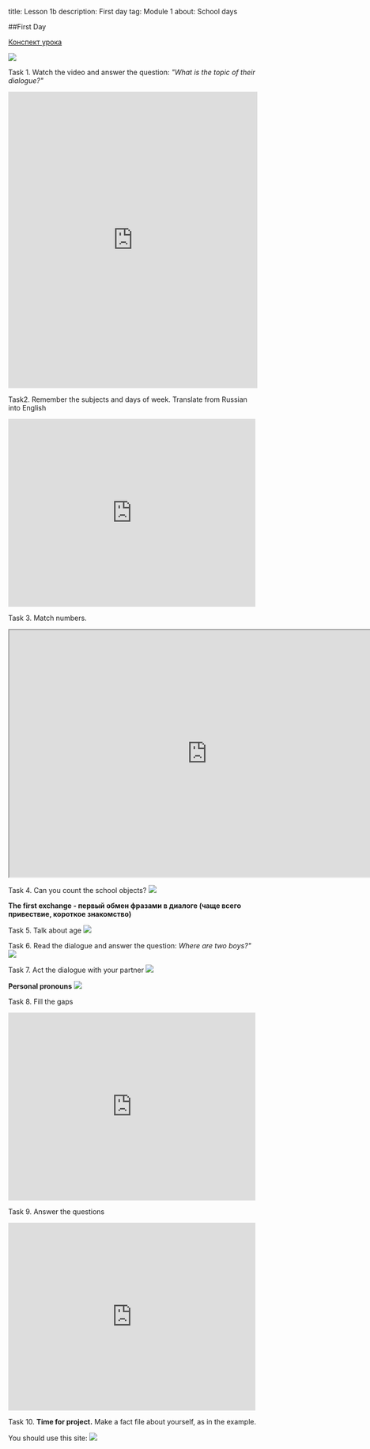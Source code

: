 ﻿title: Lesson 1b
description: First day
tag: Module 1
about: School days

##First Day

[Конспект урока](https://docs.google.com/document/d/1Va4PbZLwtP_r-dYvjFPp1fDw-OfdvXqL/edit?usp=drive_link&ouid=110561658400519864745&rtpof=true&sd=true)

<img src="./images/pic2.jpg">

Task 1. Watch the video and answer the question:
*"What is the topic of their dialogue?"*
<iframe src="https://en.islcollective.com/english-esl-video-lessons/embed/361913" width="800" height="600" frameborder="0" allowfullscreen="" style="max-width: inherit !important; max-height: inherit !important;"></iframe>

Task2. Remember the subjects and days of week. Translate from Russian into English
<iframe style="max-width:100%" src="https://wordwall.net/ru/embed/ecc5f3e89d97427ba62f286d5c46e493?themeId=41&templateId=76&fontStackId=0" width="500" height="380" frameborder="0" allowfullscreen></iframe>


Task 3. Match numbers.
<iframe src="https://learningapps.org/watch?app=1229790" style=border="0px" width="800" height= "500px" allowfullscreen="true" webkitallowfullscreen="true" mozallowfullscreen="true"></iframe>

Task 4. Can you count the school objects?
<img src="./images/pic10.jpg">

__The first exchange - первый обмен фразами в диалоге (чаще всего привествие, короткое знакомство)__

Task 5. Talk about age
<img src="./images/pic12.jpg">

Task 6. Read the dialogue and answer the question:
*Where are two boys?"*
<img src="./images/pic11.jpg">

Task 7. Act the dialogue with your partner
<img src="./images/pic13.jpg">

**Personal pronouns**
<img src="./images/pic14.jpg">

Task 8. Fill the gaps
<iframe style="max-width:100%" src="https://wordwall.net/ru/embed/9462d0ad512a4249b6422344269a7d5b?themeId=48&templateId=5&fontStackId=0" width="500" height="380" frameborder="0" allowfullscreen></iframe>

Task 9. Answer the questions
<iframe style="max-width:100%" src="https://wordwall.net/ru/embed/0d8b551f0c3040fab98737dd867b8de2?themeId=42&templateId=70&fontStackId=0" width="500" height="380" frameborder="0" allowfullscreen></iframe>

Task 10. **Time for project.** Make a fact file about yourself, as in the example.

You should use this site:
<img src="./images/pic15.jpg">
